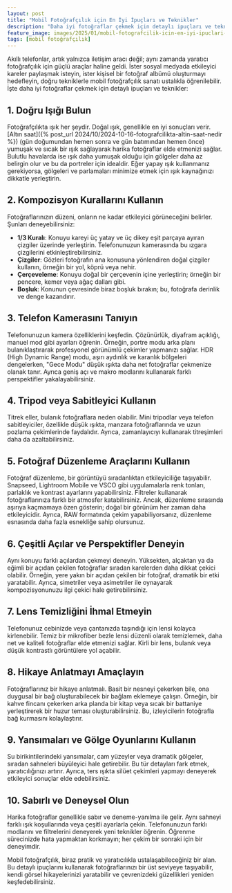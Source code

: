 ```yaml
---
layout: post
title: "Mobil Fotoğrafçılık için En İyi İpuçları ve Teknikler"
description: "Daha iyi fotoğraflar çekmek için detaylı ipuçları ve teknikler."
feature_image: images/2025/01/mobil-fotografcilik-icin-en-iyi-ipuclari-ve-teknikler.jpg
tags: [mobil fotoğrafçılık]
---
```


Akıllı telefonlar, artık yalnızca iletişim aracı değil; aynı zamanda yaratıcı fotoğrafçılık için güçlü araçlar haline geldi. İster sosyal medyada etkileyici kareler paylaşmak isteyin, ister kişisel bir fotoğraf albümü oluşturmayı hedefleyin, doğru tekniklerle mobil fotoğrafçılık sanatı ustalıkla öğrenilebilir. İşte daha iyi fotoğraflar çekmek için detaylı ipuçları ve teknikler:

<!--more-->

## 1. Doğru Işığı Bulun

Fotoğrafçılıkta ışık her şeydir. Doğal ışık, genellikle en iyi sonuçları verir. [Altın saat]({% post_url 2024/10/2024-10-16-fotografcilikta-altin-saat-nedir %}) (gün doğumundan hemen sonra ve gün batımından hemen önce) yumuşak ve sıcak bir ışık sağlayarak harika fotoğraflar elde etmenizi sağlar. Bulutlu havalarda ise ışık daha yumuşak olduğu için gölgeler daha az belirgin olur ve bu da portreler için idealdir. Eğer yapay ışık kullanmanız gerekiyorsa, gölgeleri ve parlamaları minimize etmek için ışık kaynağınızı dikkatle yerleştirin.

## 2. Kompozisyon Kurallarını Kullanın

Fotoğraflarınızın düzeni, onların ne kadar etkileyici görüneceğini belirler. Şunları deneyebilirsiniz:

- **1/3 Kuralı**: Konuyu kareyi üç yatay ve üç dikey eşit parçaya ayıran çizgiler üzerinde yerleştirin. Telefonunuzun kamerasında bu ızgara çizgilerini etkinleştirebilirsiniz.
- **Çizgiler**: Gözleri fotoğrafın ana konusuna yönlendiren doğal çizgiler kullanın, örneğin bir yol, köprü veya nehir.
- **Çerçeveleme**: Konuyu doğal bir çerçevenin içine yerleştirin; örneğin bir pencere, kemer veya ağaç dalları gibi.
- **Boşluk**: Konunun çevresinde biraz boşluk bırakın; bu, fotoğrafa derinlik ve denge kazandırır.

## 3. Telefon Kamerasını Tanıyın

Telefonunuzun kamera özelliklerini keşfedin. Çözünürlük, diyafram açıklığı, manuel mod gibi ayarları öğrenin. Örneğin, portre modu arka planı bulanıklaştırarak profesyonel görünümlü çekimler yapmanızı sağlar. HDR (High Dynamic Range) modu, aşırı aydınlık ve karanlık bölgeleri dengelerken, "Gece Modu" düşük ışıkta daha net fotoğraflar çekmenize olanak tanır. Ayrıca geniş açı ve makro modlarını kullanarak farklı perspektifler yakalayabilirsiniz.

## 4. Tripod veya Sabitleyici Kullanın

Titrek eller, bulanık fotoğraflara neden olabilir. Mini tripodlar veya telefon sabitleyiciler, özellikle düşük ışıkta, manzara fotoğraflarında ve uzun pozlama çekimlerinde faydalıdır. Ayrıca, zamanlayıcıyı kullanarak titreşimleri daha da azaltabilirsiniz.

## 5. Fotoğraf Düzenleme Araçlarını Kullanın

Fotoğraf düzenleme, bir görüntüyü sıradanlıktan etkileyiciliğe taşıyabilir. Snapseed, Lightroom Mobile ve VSCO gibi uygulamalarla renk tonları, parlaklık ve kontrast ayarlarını yapabilirsiniz. Filtreler kullanarak fotoğraflarınıza farklı bir atmosfer katabilirsiniz. Ancak, düzenleme sırasında aşırıya kaçmamaya özen gösterin; doğal bir görünüm her zaman daha etkileyicidir. Ayrıca, RAW formatında çekim yapabiliyorsanız, düzenleme esnasında daha fazla esnekliğe sahip olursunuz.

## 6. Çeşitli Açılar ve Perspektifler Deneyin

Aynı konuyu farklı açılardan çekmeyi deneyin. Yüksekten, alçaktan ya da eğimli bir açıdan çekilen fotoğraflar sıradan karelerden daha dikkat çekici olabilir. Örneğin, yere yakın bir açıdan çekilen bir fotoğraf, dramatik bir etki yaratabilir. Ayrıca, simetriler veya asimetriler ile oynayarak kompozisyonunuzu ilgi çekici hale getirebilirsiniz.

## 7. Lens Temizliğini İhmal Etmeyin

Telefonunuz cebinizde veya çantanızda taşındığı için lensi kolayca kirlenebilir. Temiz bir mikrofiber bezle lensi düzenli olarak temizlemek, daha net ve kaliteli fotoğraflar elde etmenizi sağlar. Kirli bir lens, bulanık veya düşük kontrastlı görüntülere yol açabilir.

## 8. Hikaye Anlatmayı Amaçlayın

Fotoğraflarınız bir hikaye anlatmalı. Basit bir nesneyi çekerken bile, ona duygusal bir bağ oluşturabilecek bir bağlam eklemeye çalışın. Örneğin, bir kahve fincanı çekerken arka planda bir kitap veya sıcak bir battaniye yerleştirerek bir huzur teması oluşturabilirsiniz. Bu, izleyicilerin fotoğrafla bağ kurmasını kolaylaştırır.

## 9. Yansımaları ve Gölge Oyunlarını Kullanın

Su birikintilerindeki yansımalar, cam yüzeyler veya dramatik gölgeler, sıradan sahneleri büyüleyici hale getirebilir. Bu tür detayları fark etmek, yaratıcılığınızı artırır. Ayrıca, ters ışıkta silüet çekimleri yapmayı deneyerek etkileyici sonuçlar elde edebilirsiniz.

## 10. Sabırlı ve Deneysel Olun

Harika fotoğraflar genellikle sabır ve deneme-yanılma ile gelir. Aynı sahneyi farklı ışık koşullarında veya çeşitli ayarlarla çekin. Telefonunuzun farklı modlarını ve filtrelerini deneyerek yeni teknikler öğrenin. Öğrenme sürecinizde hata yapmaktan korkmayın; her çekim bir sonraki için bir deneyimdir.

Mobil fotoğrafçılık, biraz pratik ve yaratıcılıkla ustalaşabileceğiniz bir alan. Bu detaylı ipuçlarını kullanarak fotoğraflarınızı bir üst seviyeye taşıyabilir, kendi görsel hikayelerinizi yaratabilir ve çevrenizdeki güzellikleri yeniden keşfedebilirsiniz.